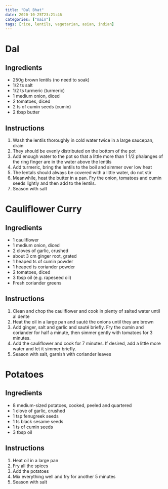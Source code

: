 ```yaml
---
title: "Dal Bhat"
date: 2020-10-25T23:21:46
categories: ["main"]
tags: [rice, lentils, vegetarian, asian, indian]
---
```

# Dal

## Ingredients
- 250g brown lentils (no need to soak)
- 1/2 ts salt
- 1/2 ts turmeric (turmeric)
- 1 medium onion, diced
- 2 tomatoes, diced
- 2 ts of cumin seeds (cumin)
- 2 tbsp butter

## Instructions
1. Wash the lentils thoroughly in cold water twice in a large saucepan, drain
1. They should be evenly distributed on the bottom of the pot
1. Add enough water to the pot so that a little more than 1 1/2 phalanges of the ring finger are in the water above the lentils
1. Add turmeric, bring the lentils to the boil and simmer over low heat
1. The lentals should always be covered with a little water, do not stir
1. Meanwhile, heat the butter in a pan. Fry the onion, tomatoes and cumin seeds lightly and then add to the lentils.
1. Season with salt

# Cauliflower Curry

## Ingredients
- 1 cauliflower
- 1 medium onion, diced
- 2 cloves of garlic, crushed
- about 3 cm ginger root, grated
- 1 heaped ts of cumin powder
- 1 heaped ts coriander powder
- 2 tomatoes, diced
- 3 tbsp oil (e.g. rapeseed oil)
- Fresh coriander greens

## Instructions
1. Clean and chop the cauliflower and cook in plenty of salted water until al dente
1. Heat the oil in a large pan and sauté the onions until they are brown
1. Add ginger, salt and garlic and sauté briefly. Fry the cumin and coriander for half a minute, then simmer gently with tomatoes for 3 minutes. 
1. Add the cauliflower and cook for 7 minutes. If desired, add a little more water and let it simmer briefly. 
1. Season with salt, garnish with coriander leaves

# Potatoes

## Ingredients
- 8 medium-sized potatoes, cooked, peeled and quartered
- 1 clove of garlic, crushed
- 1 tsp fenugreek seeds
- 1 ts black sesame seeds
- 1 ts of cumin seeds
- 3 tbsp oil

## Instructions
1. Heat oil in a large pan
1. Fry all the spices
1. Add the potatoes
1. Mix everything well and fry for another 5 minutes
1. Season with salt
